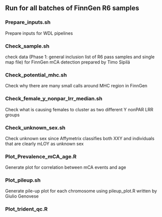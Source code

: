 ## Run for all batches of FinnGen R6 samples

### Prepare_inputs.sh
Prepare inputs for WDL pipelines



### Check_sample.sh
check data (Phase 1: general inclusion list of R6 pass samples and single map file) for FinnGen mCA detection prepared by Timo Sipilä

### Check_potential_mhc.sh
Check why there are many small calls around MHC region in FinnGen

### Check_female_y_nonpar_lrr_median.sh
Check what is causing females to cluster as two different Y nonPAR LRR groups

### Check_unknown_sex.sh
Check unknown sex since Affymetrix classifies both XXY and individuals that are clearly mLOY as unknown sex 



### Plot_Prevalence_mCA_age.R
Generate plot for correlation between mCA events and age

### Plot_pileup.sh 
Generate pile-up plot for each chromosome using pileup_plot.R written by Giulio Genovese

### Plot_trident_qc.R




